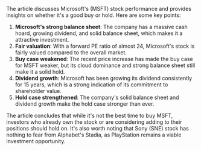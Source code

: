 The article discusses Microsoft's (MSFT) stock performance and provides insights on whether it's a good buy or hold. Here are some key points:

1. **Microsoft's strong balance sheet**: The company has a massive cash hoard, growing dividend, and solid balance sheet, which makes it a attractive investment.
2. **Fair valuation**: With a forward PE ratio of almost 24, Microsoft's stock is fairly valued compared to the overall market.
3. **Buy case weakened**: The recent price increase has made the buy case for MSFT weaker, but its cloud dominance and strong balance sheet still make it a solid hold.
4. **Dividend growth**: Microsoft has been growing its dividend consistently for 15 years, which is a strong indication of its commitment to shareholder value.
5. **Hold case strengthened**: The company's solid balance sheet and dividend growth make the hold case stronger than ever.

The article concludes that while it's not the best time to buy MSFT, investors who already own the stock or are considering adding to their positions should hold on. It's also worth noting that Sony (SNE) stock has nothing to fear from Alphabet's Stadia, as PlayStation remains a viable investment opportunity.